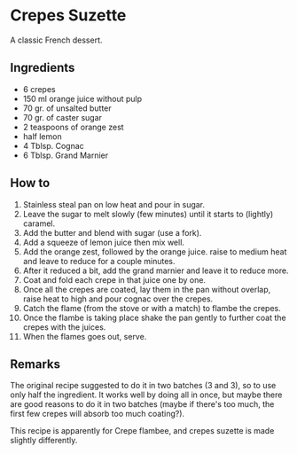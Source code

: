 Crepes Suzette
==============

A classic French dessert.

Ingredients
-----------

* 6 crepes
* 150 ml orange juice without pulp
* 70 gr. of unsalted butter
* 70 gr. of caster sugar
* 2 teaspoons of orange zest
* half lemon
* 4 Tblsp. Cognac
* 6 Tblsp. Grand Marnier

How to
------

1. Stainless steal pan on low heat and pour in sugar.
2. Leave the sugar to melt slowly (few minutes) until it starts to (lightly) caramel.
3. Add the butter and blend with sugar (use a fork).
4. Add a squeeze of lemon juice then mix well.
5. Add the orange zest, followed by the orange juice. raise to medium heat and leave to reduce for a couple minutes.
6. After it reduced a bit, add the grand marnier and leave it to reduce more.
6. Coat and fold each crepe in that juice one by one.
7. Once all the crepes are coated, lay them in the pan without overlap, raise heat to high and pour cognac over the crepes.
8. Catch the flame (from the stove or with a match) to flambe the crepes.
9. Once the flambe is taking place shake the pan gently to further coat the crepes with the juices.
10. When the flames goes out, serve.

Remarks
-------

The original recipe suggested to do it in two batches (3 and 3), so to use only
half the ingredient. It works well by doing all in once, but maybe there are
good reasons to do it in two batches (maybe if there's too much, the first few
crepes will absorb too much coating?).

This recipe is apparently for Crepe flambee, and crepes suzette is made
slightly differently.
